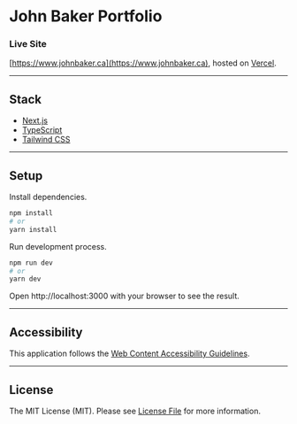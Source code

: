 # John Baker Portfolio

### Live Site

[https://www.johnbaker.ca](https://www.johnbaker.ca), hosted on [Vercel](https://vercel.com/docs).

---

## Stack

-   [Next.js](https://nextjs.org/docs)
-   [TypeScript](https://www.typescriptlang.org/docs)
-   [Tailwind CSS](https://tailwindcss.com/docs)

---

## Setup

Install dependencies.

```bash
npm install
# or
yarn install
```

Run development process.

```bash
npm run dev
# or
yarn dev
```

Open http://localhost:3000 with your browser to see the result.

---

## Accessibility

This application follows the [Web Content Accessibility Guidelines](https://www.w3.org/WAI/standards-guidelines/wcag).

---

## License

The MIT License (MIT). Please see [License File](LICENSE.md) for more information.
